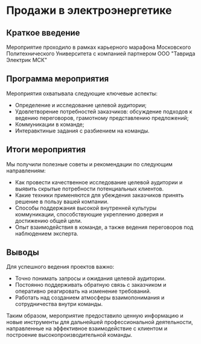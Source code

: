 # Продажи в электроэнергетике

        
## Краткое введение
Мероприятие проходило в рамках карьерного марафона Московского Политехнического Университета c компанией партнером ООО "Таврида Электрик МСК"

## Программа мероприятия
       
Мероприятия охватывала следующие ключевые аспекты:

- Определение и исследование целевой аудитории;
- Удовлетворение потребностей заказчиков: обсуждение подходов к ведению переговоров, грамотному представлению предложений;
- Коммуникации в команде;
- Интеравктиные задания с разбиением на команды.

## Итоги мероприятия
Мы получили полезные советы и рекомендации по следующим направлениям:

- Как провести качественное исследование целевой аудитории и выявить скрытые потребности потенциальных клиентов.
- Какие техники применяются для убеждения заказчиков принять решение в пользу вашей компании.
- Способы поддержания высокой внутренней культуры коммуникации, способствующие укреплению доверия и достижению общей цели.
- Опыт взаимодействия в команде, а также ведения переговоров под наблюдением эксперта.

## Выводы
Для успешного ведения проектов важно:
- Точно понимать запросы и ожидания целевой аудитории.
- Постоянно поддерживать обратную связь с заказчиком и оперативно реагировать на изменение требований.
- Работать над созданием атмосферы взаимопонимания и сотрудничества внутри команды.

Таким образом, мероприятие предоставило ценную информацию и новые инструменты для дальнейшей профессиональной деятельности, направленные на эффективное взаимодействие с клиентом и построение высокопроизводительной команды.
       


